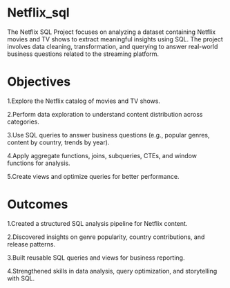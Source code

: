 # Netflix_sql

The Netflix SQL Project focuses on analyzing a dataset containing Netflix movies and TV shows to extract meaningful insights using SQL. The project involves data cleaning, transformation, and querying to answer real-world business questions related to the streaming platform.

# Objectives

1.Explore the Netflix catalog of movies and TV shows.

2.Perform data exploration to understand content distribution across categories.

3.Use SQL queries to answer business questions (e.g., popular genres, content by country, trends by year).

4.Apply aggregate functions, joins, subqueries, CTEs, and window functions for analysis.

5.Create views and optimize queries for better performance.

# Outcomes

1.Created a structured SQL analysis pipeline for Netflix content.

2.Discovered insights on genre popularity, country contributions, and release patterns.

3.Built reusable SQL queries and views for business reporting.

4.Strengthened skills in data analysis, query optimization, and storytelling with SQL.
